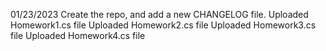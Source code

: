 01/23/2023 Create the repo, and add a new CHANGELOG file.
Uploaded Homework1.cs file
Uploaded Homework2.cs file
Uploaded Homework3.cs file
Uploaded Homework4.cs file
